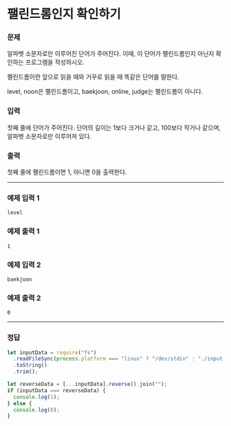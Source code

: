 # 팰린드롬인지 확인하기

### 문제

알파벳 소문자로만 이루어진 단어가 주어진다. 이때, 이 단어가 팰린드롬인지 아닌지 확인하는 프로그램을 작성하시오.

팰린드롬이란 앞으로 읽을 때와 거꾸로 읽을 때 똑같은 단어를 말한다.

level, noon은 팰린드롬이고, baekjoon, online, judge는 팰린드롬이 아니다.

### 입력

첫째 줄에 단어가 주어진다. 단어의 길이는 1보다 크거나 같고, 100보다 작거나 같으며, 알파벳 소문자로만 이루어져 있다.

### 출력

첫째 줄에 팰린드롬이면 1, 아니면 0을 출력한다.

<hr/>

### 예제 입력 1

```
level
```

### 예제 출력 1

```
1
```

### 예제 입력 2

```
baekjoon
```

### 예제 출력 2

```
0
```

<hr/>

### 정답

```js
let inputData = require("fs")
  .readFileSync(process.platform === "linux" ? "/dev/stdin" : "./input.txt")
  .toString()
  .trim();

let reverseData = [...inputData].reverse().join("");
if (inputData === reverseData) {
  console.log(1);
} else {
  console.log(0);
}
```
